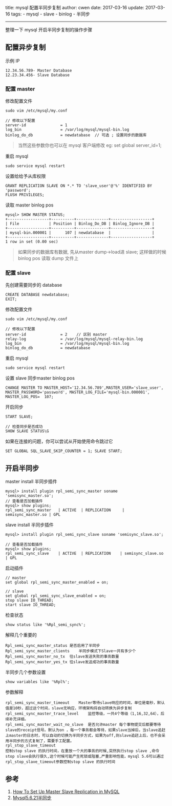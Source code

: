 title: mysql 配置半同步复制
author: cwen
date:  2017-03-16
update:  2017-03-16
tags:
    - mysql
    - slave
    - binlog
    - 半同步

---

整理一下 mysql 开启半同步复制的操作步骤 <!--more-->

## 配置异步复制

示例 IP
```
12.34.56.789- Master Database
12.23.34.456- Slave Database
```
### 配置 master

修改配置文件
```
sudo vim /etc/mysql/my.conf

// 修改以下配置
server-id               = 1
log_bin                 = /var/log/mysql/mysql-bin.log
binlog_do_db            = newdatabase  // 可选 ; 设置同步的数据库
```
> 当然这些参数你也可以在 mysql 客户端修改 eg: set global server_id=1;

重启 mysql

```
sudo service mysql restart
```

设置给给予从库权限

```
GRANT REPLICATION SLAVE ON *.* TO 'slave_user'@'%' IDENTIFIED BY 'password';
FLUSH PRIVILEGES;
```

读取 master binlog pos

```
mysql> SHOW MASTER STATUS;
+------------------+----------+--------------+------------------+
| File             | Position | Binlog_Do_DB | Binlog_Ignore_DB |
+------------------+----------+--------------+------------------+
| mysql-bin.000001 |      107 | newdatabase  |                  |
+------------------+----------+--------------+------------------+
1 row in set (0.00 sec)
```

>  如果同步的数据库有数据, 先从master dump->load进 slave; 这样做的时候 binlog pos 读取 dump 文件上

### 配置 slave

先创建需要同步的 database

```
CREATE DATABASE newdatabase;
EXIT;
```

修改配置文件

```
sudo vim /etc/mysql/my.conf

// 修改以下配置
server-id               = 2    // 区别 master
relay-log               = /var/log/mysql/mysql-relay-bin.log
log_bin                 = /var/log/mysql/mysql-bin.log
binlog_do_db            = newdatabase
```

重启 mysql

```
sudo service mysql restart
```

设置 slave 同步master binlog pos

```
CHANGE MASTER TO MASTER_HOST='12.34.56.789',MASTER_USER='slave_user', MASTER_PASSWORD='password', MASTER_LOG_FILE='mysql-bin.000001', MASTER_LOG_POS=  107;
```

开启同步

```
START SLAVE;

// 检查同步是否成功
SHOW SLAVE STATUS\G
```

如果在连接的问题，你可以尝试从开始使用命令跳过它
```
SET GLOBAL SQL_SLAVE_SKIP_COUNTER = 1; SLAVE START;
```

## 开启半同步

master install 半同步插件

```
mysql> install plugin rpl_semi_sync_master soname 'semisync_master.so';
// 查看是否加载插件
mysql> show plugins;
rpl_semi_sync_master   | ACTIVE  | REPLICATION     | semisync_master.so | GPL
```

slave install 半同步插件

```
mysql> install plugin rpl_semi_sync_slave soname 'semisync_slave.so';

// 查看是否加载插件
mysql> show plugins;
rpl_semi_sync_slave    | ACTIVE  | REPLICATION    | semisync_slave.so | GPL
```

启动插件

```
// master
set global rpl_semi_sync_master_enabled = on;

// slave
set global rpl_semi_sync_slave_enabled = on;
stop slave IO_THREAD;
start slave IO_THREAD;
```

检查状态

```
show status like '%Rpl_semi_sync%';
```

解释几个重要的
```
Rpl_semi_sync_master_status	是否启用了半同步
Rpl_semi_sync_master_clients	半同步模式下Slave一共有多少个
Rpl_semi_sync_master_no_tx	往slave发送失败的事务数量
Rpl_semi_sync_master_yes_tx	往slave发送成功的事务数量
```
半同步几个参数设置

```
show variables like '%Rpl%';
```
参数解释

```
rpl_semi_sync_master_timeout	Master等待slave响应的时间，单位是毫秒，默认值是10秒，超过这个时间，slave无响应，环境架构将自动转换为异步复制
rpl_semi_sync_master_trace_level	监控等级，一共4个等级（1,16,32,64），后续补充详细。
rpl_semi_sync_master_wait_no_slave	是否允许master 每个事物提交后都要等待slave的receipt信号。默认为on ，每一个事务都会等待，如果slave当掉后，当slave追赶上master的日志时，可以自动的切换为半同步方式，如果为off,则slave追赶上后，也不会采用半同步的方式复制了，需要手工配置。
rpl_stop_slave_timeout
控制stop slave 的执行时间，在重放一个大的事务的时候,突然执行stop slave ,命令 stop slave会执行很久,这个时候可能产生死锁或阻塞,严重影响性能，mysql 5.6可以通过rpl_stop_slave_timeout参数控制stop slave 的执行时间
```

## 参考

1. [How To Set Up Master Slave Replication in MySQL](https://www.digitalocean.com/community/tutorials/how-to-set-up-master-slave-replication-in-mysql)
2. [Mysql5.6.21半同步](http://www.mamicode.com/info-detail-576734.html)
